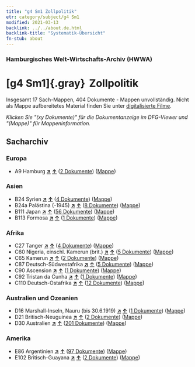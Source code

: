 ```yaml
---
title: "g4 Sm1 Zollpolitik"
etr: category/subject/g4 Sm1
modified: 2021-03-13
backlink: ../../about.de.html
backlink-title: "Systematik-Übersicht"
fn-stub: about
---
```


### Hamburgisches Welt-Wirtschafts-Archiv (HWWA)
# [g4 Sm1]{.gray}&#8201; Zollpolitik&#160; 




Insgesamt 17 Sach-Mappen, 404 Dokumente - Mappen unvollständig.
Nicht als Mappe aufbereitetes Material finden Sie unter [digitalisierte Filme](/film/h1_sh).

_Klicken Sie "(xy Dokumente)" für die Dokumentanzeige im DFG-Viewer und "(Mappe)" für Mappeninformation._

## Sacharchiv




### Europa

- A9 Hamburg [**&nearr;**](../../../geo/i/140905/about.de.html "Hamburg (alle Mappen)") [**&uarr;**](../../../geo/about.de.html#A9 "Ländersystematik") (<a href="https://pm20.zbw.eu/dfgview/sh/140905,163419" title="über: Hamburg : Zollpolitik" target="_blank">2 Dokumente</a>) ([Mappe](http://purl.org/pressemappe20/folder/sh/140905,163419))

### Asien

- B24 Syrien [**&nearr;**](../../../geo/i/141114/about.de.html "Syrien (alle Mappen)") [**&uarr;**](../../../geo/about.de.html#B24 "Ländersystematik") (<a href="https://pm20.zbw.eu/dfgview/sh/141114,163419" title="über: Syrien : Zollpolitik" target="_blank">4 Dokumente</a>) ([Mappe](http://purl.org/pressemappe20/folder/sh/141114,163419))
- B24a Palästina (-1945) [**&nearr;**](../../../geo/i/141115/about.de.html "Palästina (-1945) (alle Mappen)") [**&uarr;**](../../../geo/about.de.html#B24a "Ländersystematik") (<a href="https://pm20.zbw.eu/dfgview/sh/141115,163419" title="über: Palästina (-1945) : Zollpolitik" target="_blank">8 Dokumente</a>) ([Mappe](http://purl.org/pressemappe20/folder/sh/141115,163419))
- B111 Japan [**&nearr;**](../../../geo/i/141272/about.de.html "Japan (alle Mappen)") [**&uarr;**](../../../geo/about.de.html#B111 "Ländersystematik") (<a href="https://pm20.zbw.eu/dfgview/sh/141272,163419" title="über: Japan : Zollpolitik" target="_blank">56 Dokumente</a>) ([Mappe](http://purl.org/pressemappe20/folder/sh/141272,163419))
- B113 Formosa [**&nearr;**](../../../geo/i/141274/about.de.html "Formosa (alle Mappen)") [**&uarr;**](../../../geo/about.de.html#B113 "Ländersystematik") (<a href="https://pm20.zbw.eu/dfgview/sh/141274,163419" title="über: Formosa : Zollpolitik" target="_blank">1 Dokumente</a>) ([Mappe](http://purl.org/pressemappe20/folder/sh/141274,163419))

### Afrika

- C27 Tanger [**&nearr;**](../../../geo/i/141360/about.de.html "Tanger (alle Mappen)") [**&uarr;**](../../../geo/about.de.html#C27 "Ländersystematik") (<a href="https://pm20.zbw.eu/dfgview/sh/141360,163419" title="über: Tanger : Zollpolitik" target="_blank">4 Dokumente</a>) ([Mappe](http://purl.org/pressemappe20/folder/sh/141360,163419))
- C60 Nigeria, einschl. Kamerun (brit.) [**&nearr;**](../../../geo/i/141409/about.de.html "Nigeria, einschl. Kamerun (brit.) (alle Mappen)") [**&uarr;**](../../../geo/about.de.html#C60 "Ländersystematik") (<a href="https://pm20.zbw.eu/dfgview/sh/141409,163419" title="über: Nigeria, einschl. Kamerun (brit.) : Zollpolitik" target="_blank">5 Dokumente</a>) ([Mappe](http://purl.org/pressemappe20/folder/sh/141409,163419))
- C65 Kamerun [**&nearr;**](../../../geo/i/141410/about.de.html "Kamerun (alle Mappen)") [**&uarr;**](../../../geo/about.de.html#C65 "Ländersystematik") (<a href="https://pm20.zbw.eu/dfgview/sh/141410,163419" title="über: Kamerun : Zollpolitik" target="_blank">2 Dokumente</a>) ([Mappe](http://purl.org/pressemappe20/folder/sh/141410,163419))
- C87 Deutsch-Südwestafrika [**&nearr;**](../../../geo/i/141450/about.de.html "Deutsch-Südwestafrika (alle Mappen)") [**&uarr;**](../../../geo/about.de.html#C87 "Ländersystematik") (<a href="https://pm20.zbw.eu/dfgview/sh/141450,163419" title="über: Deutsch-Südwestafrika : Zollpolitik" target="_blank">5 Dokumente</a>) ([Mappe](http://purl.org/pressemappe20/folder/sh/141450,163419))
- C90 Ascension [**&nearr;**](../../../geo/i/141451/about.de.html "Ascension (alle Mappen)") [**&uarr;**](../../../geo/about.de.html#C90 "Ländersystematik") (<a href="https://pm20.zbw.eu/dfgview/sh/141451,163419" title="über: Ascension : Zollpolitik" target="_blank">1 Dokumente</a>) ([Mappe](http://purl.org/pressemappe20/folder/sh/141451,163419))
- C92 Tristan da Cunha [**&nearr;**](../../../geo/i/141453/about.de.html "Tristan da Cunha (alle Mappen)") [**&uarr;**](../../../geo/about.de.html#C92 "Ländersystematik") (<a href="https://pm20.zbw.eu/dfgview/sh/141453,163419" title="über: Tristan da Cunha : Zollpolitik" target="_blank">1 Dokumente</a>) ([Mappe](http://purl.org/pressemappe20/folder/sh/141453,163419))
- C110 Deutsch-Ostafrika [**&nearr;**](../../../geo/i/141471/about.de.html "Deutsch-Ostafrika (alle Mappen)") [**&uarr;**](../../../geo/about.de.html#C110 "Ländersystematik") (<a href="https://pm20.zbw.eu/dfgview/sh/141471,163419" title="über: Deutsch-Ostafrika : Zollpolitik" target="_blank">12 Dokumente</a>) ([Mappe](http://purl.org/pressemappe20/folder/sh/141471,163419))

### Australien und Ozeanien

- D16 Marshall-Inseln, Nauru (bis 30.6.1919) [**&nearr;**](../../../geo/i/141616/about.de.html "Marshall-Inseln, Nauru (bis 30.6.1919) (alle Mappen)") [**&uarr;**](../../../geo/about.de.html#D16 "Ländersystematik") (<a href="https://pm20.zbw.eu/dfgview/sh/141616,163419" title="über: Marshall-Inseln, Nauru (bis 30.6.1919) : Zollpolitik" target="_blank">1 Dokumente</a>) ([Mappe](http://purl.org/pressemappe20/folder/sh/141616,163419))
- D21 Britisch-Neuguinea [**&nearr;**](../../../geo/i/141620/about.de.html "Britisch-Neuguinea (alle Mappen)") [**&uarr;**](../../../geo/about.de.html#D21 "Ländersystematik") (<a href="https://pm20.zbw.eu/dfgview/sh/141620,163419" title="über: Britisch-Neuguinea : Zollpolitik" target="_blank">2 Dokumente</a>) ([Mappe](http://purl.org/pressemappe20/folder/sh/141620,163419))
- D30 Australien [**&nearr;**](../../../geo/i/141621/about.de.html "Australien (alle Mappen)") [**&uarr;**](../../../geo/about.de.html#D30 "Ländersystematik") (<a href="https://pm20.zbw.eu/dfgview/sh/141621,163419" title="über: Australien : Zollpolitik" target="_blank">201 Dokumente</a>) ([Mappe](http://purl.org/pressemappe20/folder/sh/141621,163419))

### Amerika

- E86 Argentinien [**&nearr;**](../../../geo/i/141692/about.de.html "Argentinien (alle Mappen)") [**&uarr;**](../../../geo/about.de.html#E86 "Ländersystematik") (<a href="https://pm20.zbw.eu/dfgview/sh/141692,163419" title="über: Argentinien : Zollpolitik" target="_blank">97 Dokumente</a>) ([Mappe](http://purl.org/pressemappe20/folder/sh/141692,163419))
- E102 Britisch-Guayana [**&nearr;**](../../../geo/i/141700/about.de.html "Britisch-Guayana (alle Mappen)") [**&uarr;**](../../../geo/about.de.html#E102 "Ländersystematik") (<a href="https://pm20.zbw.eu/dfgview/sh/141700,163419" title="über: Britisch-Guayana : Zollpolitik" target="_blank">2 Dokumente</a>) ([Mappe](http://purl.org/pressemappe20/folder/sh/141700,163419))


